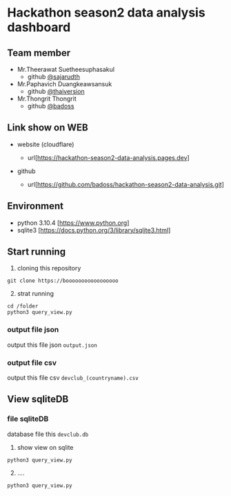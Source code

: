 # Hackathon season2 data analysis dashboard


## Team member

- Mr.Theerawat Suetheesuphasakul 
    - github [@sajarudth](https://github.com/sajarudth)
- Mr.Paphavich Duangkeawsansuk
    - github [@thaiversion](https://github.com/thaiversion)
- Mr.Thongrit Thongrit
    - github [@badoss](https://github.com/badoss)

## Link show on WEB

- website (cloudflare)
    - url[https://hackathon-season2-data-analysis.pages.dev]

- github
    - url[https://github.com/badoss/hackathon-season2-data-analysis.git]


## Environment 
- python 3.10.4     [https://www.python.org]
- sqlite3           [https://docs.python.org/3/library/sqlite3.html]

## Start running

1. cloning this repository
``` 
git clone https://booooooooooooooooo
```

2. strat running 
``` 
cd /folder
python3 query_view.py 
```

### output file json

output this file json `output.json`

### output file csv

output this file csv  `devclub_(countryname).csv`



## View sqliteDB

### file sqliteDB
database file this `devclub.db`

1. show view on sqlite
``` 
python3 query_view.py 
```
2. ....

``` 
python3 query_view.py 
```

